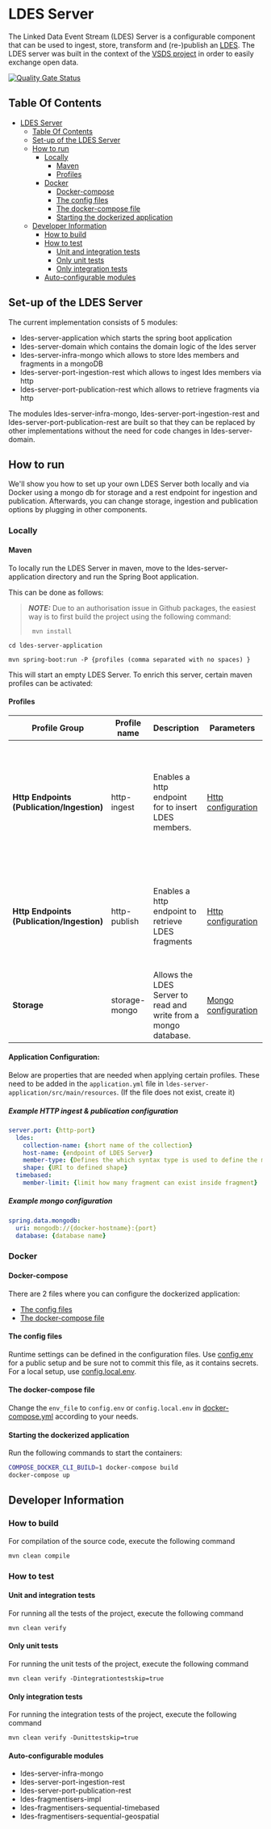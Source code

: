 # LDES Server

The Linked Data Event Stream (LDES) Server is a configurable component that can be used to ingest, store, transform and (re-)publish an [LDES](https://semiceu.github.io/LinkedDataEventStreams/).
The LDES server was built in the context of the [VSDS project](https://vlaamseoverheid.atlassian.net/wiki/spaces/VSDSSTART/overview) in order to easily exchange open data.  

[![Quality Gate Status](https://sonarcloud.io/api/project_badges/measure?project=Informatievlaanderen_VSDS-LDESServer4J&metric=alert_status)](https://sonarcloud.io/summary/new_code?id=Informatievlaanderen_VSDS-LDESServer4J)

## Table Of Contents

- [LDES Server](#ldes-server)
  * [Table Of Contents](#table-of-contents)
  * [Set-up of the LDES Server](#set-up-of-the-ldes-server)
  * [How to run](#how-to-run)
    + [Locally](#locally)
      - [Maven](#maven)
      - [Profiles](#profiles)
    + [Docker](#docker)
      - [Docker-compose](#docker-compose)
      - [The config files](#the-config-files)
      - [The docker-compose file](#the-docker-compose-file)
      - [Starting the dockerized application](#starting-the-dockerized-application)
  * [Developer Information](#developer-information)
    + [How to build](#how-to-build)
    + [How to test](#how-to-test)
      - [Unit and integration tests](#unit-and-integration-tests)
      - [Only unit tests](#only-unit-tests)
      - [Only integration tests](#only-integration-tests)
    + [Auto-configurable modules](#auto-configurable-modules)

## Set-up of the LDES Server

The current implementation consists of 5 modules:
- ldes-server-application which starts the spring boot application
- ldes-server-domain which contains the domain logic of the ldes server
- ldes-server-infra-mongo which allows to store ldes members and fragments in a mongoDB
- ldes-server-port-ingestion-rest which allows to ingest ldes members via http
- ldes-server-port-publication-rest which allows to retrieve fragments via http

The modules ldes-server-infra-mongo, ldes-server-port-ingestion-rest and ldes-server-port-publication-rest are built so that they can be replaced by other implementations without the need for code changes in ldes-server-domain.

## How to run
We'll show you how to set up your own LDES Server both locally and via Docker using a mongo db for storage and a rest endpoint for ingestion and publication.
Afterwards, you can change storage, ingestion and publication options by plugging in other components.

### Locally

#### Maven

To locally run the LDES Server in maven, move to the ldes-server-application directory and run the Spring Boot application.

This can be done as follows:
> **_NOTE:_**  Due to an authorisation issue in Github packages, the easiest way is to first build the project using the following command:
> ```mvn
>  mvn install
> ```

```shell
cd ldes-server-application
```
```mvn
mvn spring-boot:run -P {profiles (comma separated with no spaces) }
```

This will start an empty LDES Server. To enrich this server, certain maven profiles can be activated:

#### Profiles

| Profile Group                              	| Profile name  	| Description                                                     	| Parameters 	                                                                    | Further info                                                                                                                        	|
|--------------------------------------------	|---------------	|-----------------------------------------------------------------	|---------------------------------------------------------------------------------|-------------------------------------------------------------------------------------------------------------------------------------	|
| **Http Endpoints (Publication/Ingestion)** 	| http-ingest   	| Enables a http endpoint for to insert LDES members.             	| [Http configuration](#example-http-ingest--publication-configuration)          	 | Endpoint:<br><br>- URL: /{ldes.collection-name}<br>- Request type: POST<br>- Accept: "application/n-quads", "application/n-triples" 	|
| **Http Endpoints (Publication/Ingestion)** 	| http-publish  	| Enables a http endpoint to retrieve LDES fragments              	| [Http configuration](#example-http-ingest--publication-configuration)	          | Endpoint:<br>- URL: /{ldes.collection-name}<br><br>- Request type: GET<br>- Accept: "application/n-quads", "application/ld+json"    	|
| **Storage**                                	| storage-mongo 	| Allows the LDES Server to read and write from a mongo database. 	| [Mongo configuration](#example-mongo-configuration)	                            |                                                                                                                                     	|

#### Application Configuration:
Below are properties that are needed when applying certain profiles. 
These need to be added in the `application.yml` file in `ldes-server-application/src/main/resources`. (If the file does not exist, create it)

##### Example HTTP ingest & publication configuration
  ```yaml
  server.port: {http-port}
    ldes:
      collection-name: {short name of the collection}
      host-name: {endpoint of LDES Server}
      member-type: {Defines the which syntax type is used to define the member id}
      shape: {URI to defined shape}
    timebased:
      member-limit: {limit how many fragment can exist inside fragment}
  ```
##### Example mongo configuration
  ```yaml
  spring.data.mongodb:
    uri: mongodb://{docker-hostname}:{port}
    database: {database name}
  ```
### Docker

#### Docker-compose

There are 2 files where you can configure the dockerized application:
- [The config files](#the-config-files)
- [The docker-compose file](#the-docker-compose-file)

#### The config files

Runtime settings can be defined in the configuration files. Use [config.env](docker-compose/config.env) for a public setup and be sure not to commit this file, as it contains secrets. For a local setup, use [config.local.env](docker-compose/config.local.env).

#### The docker-compose file

Change the `env_file` to `config.env` or `config.local.env` in [docker-compose.yml](docker-compose.yml) according to your needs.

#### Starting the dockerized application

Run the following commands to start the containers:

```bash
COMPOSE_DOCKER_CLI_BUILD=1 docker-compose build
docker-compose up
```

## Developer Information

### How to build

For compilation of the source code, execute the following command

```
mvn clean compile
```

### How to test

#### Unit and integration tests

For running all the tests of the project, execute the following command

```
mvn clean verify
```

#### Only unit tests

For running the unit tests of the project, execute the following command

```
mvn clean verify -Dintegrationtestskip=true
```

#### Only integration tests

For running the integration tests of the project, execute the following command

```
mvn clean verify -Dunittestskip=true
```

#### Auto-configurable modules

- ldes-server-infra-mongo
- ldes-server-port-ingestion-rest
- ldes-server-port-publication-rest
- ldes-fragmentisers-impl
- ldes-fragmentisers-sequential-timebased
- ldes-fragmentisers-sequential-geospatial
